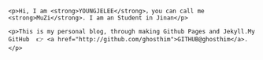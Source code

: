 


    <p>Hi, I am <strong>YOUNGJELEE</strong>，you can call me <strong>MuZi</strong>. I am an Student in Jinan</p>

    <p>This is my personal blog, through making Github Pages and Jekyll.My GitHub  👉 <a href="http://github.com/ghosthim">GITHUB@ghosthim</a>.</p>





